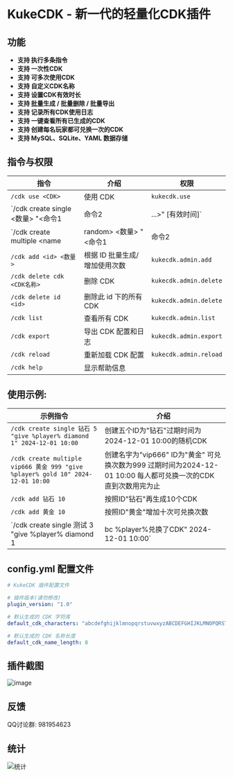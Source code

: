 # KukeCDK - 新一代的轻量化CDK插件

## 功能
- **支持 执行多条指令**
- **支持 一次性CDK**
- **支持 可多次使用CDK**
- **支持 自定义CDK名称**
- **支持 设置CDK有效时长**
- **支持 批量生成 / 批量删除 / 批量导出**
- **支持 记录所有CDK使用日志**
- **支持 一键查看所有已生成的CDK**
- **支持 创建每名玩家都可兑换一次的CDK**
- **支持 MySQL、SQLite、YAML 数据存储**

## 指令与权限
| 指令 | 介绍 | 权限 |
| --- | --- | --- |
| `/cdk use <CDK>` | 使用 CDK | `kukecdk.use` |
| `/cdk create single <id> <数量> "<命令1|命令2|...>" [有效时间]` | 批量创建一次性CDK | `kukecdk.admin.create` |
| `/cdk create multiple <name|random> <id> <数量> "<命令1|命令2|...>" [有效时间]` | 创建每名玩家都可使用的多次性CDK | `kukecdk.admin.create` |
| `/cdk add <id> <数量>` | 根据 ID 批量生成/增加使用次数 | `kukecdk.admin.add` |
| `/cdk delete cdk <CDK名称>` | 删除 CDK | `kukecdk.admin.delete` |
| `/cdk delete id <id>` | 删除此 id 下的所有 CDK | `kukecdk.admin.delete` |
| `/cdk list` | 查看所有 CDK | `kukecdk.admin.list` |
| `/cdk export` | 导出 CDK 配置和日志 | `kukecdk.admin.export` |
| `/cdk reload` | 重新加载 CDK 配置 | `kukecdk.admin.reload` |
| `/cdk help` | 显示帮助信息 | |

## 使用示例:
| 示例指令 | 介绍 |
| --- | --- |
| `/cdk create single 钻石 5 "give %player% diamond 1" 2024-12-01 10:00` | 创建五个ID为"钻石"过期时间为2024-12-01 10:00的随机CDK |
| `/cdk create multiple vip666 黄金 999 "give %player% gold 10" 2024-12-01 10:00` | 创建名字为"vip666" ID为"黄金" 可兑换次数为999 过期时间为2024-12-01 10:00 每人都可兑换一次的CDK 直到次数用完为止 |
| `/cdk add 钻石 10` | 按照ID"钻石"再生成10个CDK |
| `/cdk add 黄金 10` | 按照ID"黄金"增加十次可兑换次数 |
| `/cdk create single 测试 3 "give %player% diamond 1|bc %player%兑换了CDK" 2024-12-01 10:00` | 执行多条指令 |

## config.yml 配置文件
```yaml
# KukeCDK 插件配置文件

# 插件版本(请勿修改)
plugin_version: "1.0"

# 默认生成的 CDK 字符库
default_cdk_characters: "abcdefghijklmnopqrstuvwxyzABCDEFGHIJKLMNOPQRSTUVWXYZ0123456789"

# 默认生成的 CDK 名称长度
default_cdk_name_length: 8
```

## 插件截图
![image](https://github.com/user-attachments/assets/a67672a5-4fd3-469f-b8fd-d9a583ebaea7)

## 反馈
QQ讨论群: 981954623

## 统计
![统计](https://bstats.org/signatures/bukkit/KukeCDK.svg)

